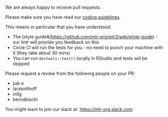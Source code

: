 We are always happy to receive pull requests.

Please make sure you have read our [coding guidelines](https://github.com/mlr-org/mlr3/wiki/style-guide).

This means in particular that you have understood:

* The [style guide&(https://github.com/mlr-org/mlr3/wiki/style-guide) - our lintr will provide you feedback on this
* Circle CI will run the tests for you - no need to punch your machine with it (they take about 30 mins)
* You can run `devtools::test()` locally in RStudio and tests will be skipped

Please request a review from the following people on your PR:

- pat-s
- larskotthoff
- mllg
- berndbischl

You might want to join our slack at: 
https://mlr-org.slack.com
